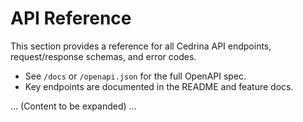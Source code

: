 # API Reference

This section provides a reference for all Cedrina API endpoints, request/response schemas, and error codes.

- See `/docs` or `/openapi.json` for the full OpenAPI spec.
- Key endpoints are documented in the README and feature docs.

... (Content to be expanded) ... 